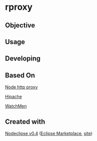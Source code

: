 # rproxy

## Objective



## Usage



## Developing

## Based On
[Node http proxy](https://github.com/nodejitsu/node-http-proxy)

[Hipache](https://github.com/dotcloud/hipache)

[WatchMen](https://github.com/iloire/WatchMen)



## Created with
[Nodeclipse v0.4](https://github.com/Nodeclipse/nodeclipse-1)
([Eclipse Marketplace](http://marketplace.eclipse.org/content/nodeclipse), [site](http://www.nodeclipse.org))   
